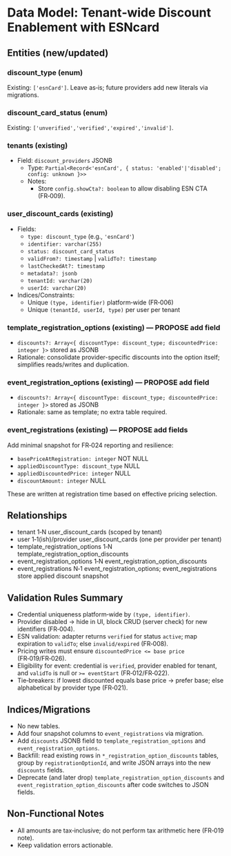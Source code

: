 # Data Model: Tenant‑wide Discount Enablement with ESNcard

## Entities (new/updated)

### discount_type (enum)
Existing: `['esnCard']`. Leave as‑is; future providers add new literals via migrations.

### discount_card_status (enum)
Existing: `['unverified','verified','expired','invalid']`.

### tenants (existing)
- Field: `discount_providers` JSONB
  - Type: `Partial<Record<'esnCard', { status: 'enabled'|'disabled'; config: unknown }>>`
  - Notes:
    - Store `config.showCta?: boolean` to allow disabling ESN CTA (FR‑009).

### user_discount_cards (existing)
- Fields:
  - `type: discount_type` (e.g., `'esnCard'`)
  - `identifier: varchar(255)`
  - `status: discount_card_status`
  - `validFrom?: timestamp` | `validTo?: timestamp`
  - `lastCheckedAt?: timestamp`
  - `metadata?: jsonb`
  - `tenantId: varchar(20)`
  - `userId: varchar(20)`
- Indices/Constraints:
  - Unique `(type, identifier)` platform‑wide (FR‑006)
  - Unique `(tenantId, userId, type)` per user per tenant

### template_registration_options (existing) — PROPOSE add field
- `discounts?: Array<{ discountType: discount_type; discountedPrice: integer }>` stored as JSONB
- Rationale: consolidate provider-specific discounts into the option itself; simplifies reads/writes and duplication.

### event_registration_options (existing) — PROPOSE add field
- `discounts?: Array<{ discountType: discount_type; discountedPrice: integer }>` stored as JSONB
- Rationale: same as template; no extra table required.

### event_registrations (existing) — PROPOSE add fields
Add minimal snapshot for FR‑024 reporting and resilience:
- `basePriceAtRegistration: integer` NOT NULL
- `appliedDiscountType: discount_type` NULL
- `appliedDiscountedPrice: integer` NULL
- `discountAmount: integer` NULL

These are written at registration time based on effective pricing selection.

## Relationships
- tenant 1‑N user_discount_cards (scoped by tenant)
- user 1‑1(ish)/provider user_discount_cards (one per provider per tenant)
- template_registration_options 1‑N template_registration_option_discounts
- event_registration_options 1‑N event_registration_option_discounts
- event_registrations N‑1 event_registration_options; event_registrations store applied discount snapshot

## Validation Rules Summary
- Credential uniqueness platform‑wide by `(type, identifier)`.
- Provider disabled → hide in UI, block CRUD (server check) for new identifiers (FR‑004).
- ESN validation: adapter returns `verified` for status `active`; map expiration to `validTo`; else `invalid/expired` (FR‑008).
- Pricing writes must ensure `discountedPrice <= base price` (FR‑019/FR‑026).
- Eligibility for event: credential is `verified`, provider enabled for tenant, and `validTo` is null or `>= eventStart` (FR‑012/FR‑022).
- Tie‑breakers: if lowest discounted equals base price → prefer base; else alphabetical by provider type (FR‑021).

## Indices/Migrations
- No new tables.
- Add four snapshot columns to `event_registrations` via migration.
- Add `discounts` JSONB field to `template_registration_options` and `event_registration_options`.
- Backfill: read existing rows in `*_registration_option_discounts` tables, group by `registrationOptionId`, and write JSON arrays into the new `discounts` fields.
- Deprecate (and later drop) `template_registration_option_discounts` and `event_registration_option_discounts` after code switches to JSON fields.

## Non‑Functional Notes
- All amounts are tax‑inclusive; do not perform tax arithmetic here (FR‑019 note).
- Keep validation errors actionable.
